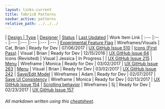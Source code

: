```yaml
---
layout: links-current
title: fabric8 Patterns
navbar_active: patterns
relative_path: ../../../
---
```


| <a href="javascript:SortTable(0);" id="designTableTitle" class="sort">Design | <a href="javascript:SortTable(1);" id="designTableType" class="sort">Type</a> | <a href="javascript:SortTable(2);" id="designTableDesigner" class="sort">Designer</a> | <a href="javascript:SortTable(3);" id="designTableStatus" class="sort">Status<a/> | <a href="javascript:SortTable(4, 'D', 'mdy');" id="designTableUpdate" class="sort">Last Updated</a> | <span id="designTableWILinks">Work Item Link</span>
| :---                                                                                      |:---                |:---           |:---               |:---               |:---                                                                         |:---
| [Experimental Feature Flag](https://redhat.invisionapp.com/share/STCE3Y04F)               | Wireframes/Visuals | Cat, Brian    | Ready for Dev     | 07/06/2017        | [UX GitHub Issue 510](https://github.com/fabric8-ui/fabric8-ux/issues/510)
| [Icons (First Pass)](https://redhat.invisionapp.com/share/2F9N0A7WN)                      | Visual             | Brian         | Ready for Dev     | 12/15/2016        | [UX GitHub Issue 64](https://github.com/fabric8-ui/fabric8-ux/issues/64)
| Icons (Revisited)                                                                         | Visual             | Jessica       | In Progress       |                   | [UX GitHub Issue 215](https://github.com/fabric8-ui/fabric8-ux/issues/215)
| [Menu](https://redhat.invisionapp.com/share/WB8FNVPYE)                                    | Wireframe          | Monica        | Ready for Dev     | 03/02/2017        | [UX GitHub Issue 263](https://github.com/fabric8-ui/fabric8-ux/issues/263)
| [Menu](https://redhat.invisionapp.com/share/WB8FNVPYE)                                    | Visual             | Brian         | Ready for Dev     | 03/02/2017        | [UX GitHub Issue 242](https://github.com/fabric8-ui/fabric8-ux/issues/242)
| [Save/Edit Model](https://redhat.invisionapp.com/share/UAACVQ7XT)                         | Wireframes         | Adam          | Ready for Dev     | 02/07/2017
| [Save UI Consistency](https://redhat.invisionapp.com/share/4JAEVK23G)                     | Wireframe          | Monica        | Ready for Dev     | 02/13/2017        | [UX GitHub Issue 154](https://github.com/fabric8-ui/fabric8-ux/issues/154)
| [Scrolling behavior](https://redhat.invisionapp.com/share/QMAK3BLYP)                      | Wireframes         | Sj            | Ready for Dev     | 02/23/2017        | [UX GitHub Issue 157](https://github.com/fabric8-ui/fabric8-ux/issues/157)

###### All markdown written using this [cheatsheet](https://github.com/adam-p/markdown-here/wiki/Markdown-Cheatsheet).

